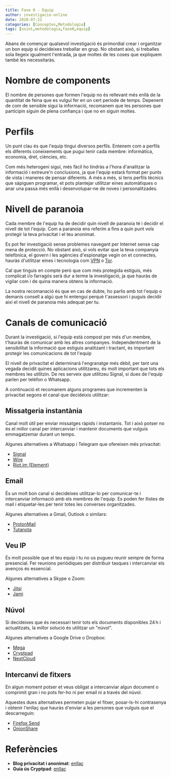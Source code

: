 ```yaml
---
title: Fase 0 - Equip
author: investigacio-online
date: 2020-07-22
categories: [Conceptes,Metodologia]
tags: [osint,metodologia,fase0,equip]
---
```


Abans de començar qualsevol investigació és primordial crear i organitzar un bon equip si decideixes treballar en grup. No obstant això, si treballes sola llegeix igualment l'entrada, ja que moltes de les coses que expliquem també les necessitaràs.

# Nombre de components
El nombre de persones que formen l'equip no és rellevant més enllà de la quantitat de feina que es vulgui fer en un cert període de temps.
Depenent de com de sensible sigui la informació, recomanem que les persones que participin siguin de plena confiança i que no en siguin moltes.

# Perfils
Un punt clau és que l'equip tingui diversos perfils. Entenem com a perfils els diferents coneixements que pugui tenir cada membre: informàtica, economia, dret, ciències, etc.

Com més heterogeni sigui, més fàcil ho tindràs a l'hora d'analitzar la informació i extreure'n conclusions, ja que l'equip estarà format per punts de vista i maneres de pensar diferents. A més a més, si tens perfils tècnics que sàpiguen programar, et pots plantejar utilitzar eines automàtiques o anar una passa més enllà i desenvolupar-ne de noves i personalitzades.

# Nivell de paranoia
Cada membre de l'equip ha de decidir quin nivell de paranoia té i decidir el nivell de tot l'equip. Com a paranoia ens referim a fins a quin punt vols protegir la teva privacitat i el teu anonimat.

Es pot fer investigació sense problemes navegant per Internet sense cap mena de protecció. No obstant això, si vols evitar que la teva companyia telefònica, el govern i les agències d'espionatge vegin on et connectes, hauràs d'utilitzar eines i tecnologia com [VPN](https://privacitat-anonimat.github.io/posts/vpn/) o [Tor](https://privacitat-anonimat.github.io/posts/tor/).

Cal que tinguis en compte però que com més protegida estiguis, més complicat i/o farragós serà dur a terme la investigació, ja que hauràs de vigilar com i de quina manera obtens la informació.

La nostra recomanació és que en cas de dubte, ho parlis amb tot l'equip o demanis consell a algú que hi entengui perquè t'assessori i puguis decidir així el nivell de paranoia més adequat per tu.

# Canals de comunicació
Durant la investigació, si l'equip està compost per més d'un membre, t'hauràs de comunicar amb les altres companyes. Independentment de la sensibilitat la informació que estiguis analitzant i tractant, és important protegir les comunicacions de tot l'equip

El nivell de privacitat el determinarà l'engranatge més dèbil, per tant una vegada decidit quines aplicacions utilitzareu, és molt important que tots els membres les utilitzin. De res serveix que utilitzeu Signal, si dues de l'equip parlen per telèfon o Whatsapp.

A continuació et recomanem alguns programes que incrementen la privacitat segons el canal que decideixis utilitzar:

## Missatgeria instantània
Canal molt útil per enviar missatges ràpids i instantanis. Tot i això potser no és el millor canal per intercanviar i mantenir documents que vulguis emmagatzemar durant un temps.

Algunes alternatives a Whatsapp i Telegram que ofereixen més privacitat:
* [Signal](https://signal.org/ca/)
* [Wire](https://wire.com/en/)
* [Riot.im (Element)](https://element.io/)

## Email
És un molt bon canal si decideixes utilitzar-lo per comunicar-te i intercanviar informació amb els membres de l'equip. Es poden fer llistes de mail i etiquetar-les per tenir totes les converses organitzades.

Algunes alternatives a Gmail, Outlook o similars:
* [ProtonMail](https://mail.protonmail.com/login)
* [Tutanota](https://tutanota.com/)

## Veu IP
És molt possible que el teu equip i tu no us pugueu reunir sempre de forma presencial. Fer reunions periòdiques per distribuir tasques i intercanviar els avenços és essencial.

Algunes alternatives a Skype o Zoom:
* [Jitsi](https://jitsi.org/#download)
* [Jami](https://jami.net/)

## Núvol
Si decideixes que és necessari tenir tots els documents disponibles 24 h i actualitzats, la millor solució és utilitzar un "núvol".

Algunes alternatives a Google Drive o Dropbox:
* [Mega](https://mega.nz/)
* [Cryptpad](https://cryptpad.fr/)
* [NextCloud](https://nextcloud.com/)

## Intercanvi de fitxers
En algun moment potser et veus obligat a intercanviar algun document o comprimit gran i no pots fer-ho ni per email ni a través del núvol.

Aquestes dues alternatives permeten pujar el fitxer, posar-ls-hi contrasenya i obtenir l'enllaç que hauràs d'enviar a les persones que vulguis que el descarreguin:
* [Firefox Send](https://send.firefox.com/)
* [OnionShare](https://onionshare.org/)

# Referències
* **Blog privacitat i anonimat**: [enllaç](https://privacitat-anonimat.github.io/)
* **Guia ús Cryptpad**: [enllaç](https://privacitat-anonimat.github.io/posts/cryptpad/)